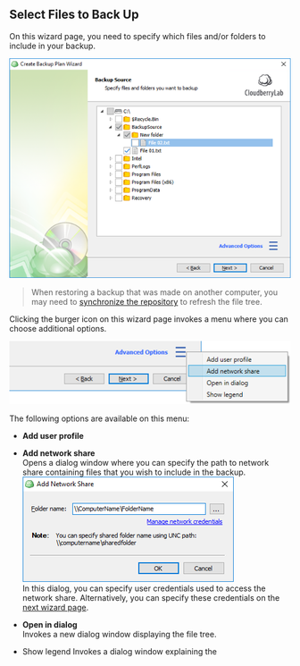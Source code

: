 ## Select Files to Back Up

On this wizard page, you need to specify which files and/or folders to include in your backup.

![](/assets/backup-wizard-files-select-source.png)

> When restoring a backup that was made on another computer, you may need to [synchronize the repository](/concepts/syncing-your-repository.md) to refresh the file tree.

Clicking the burger icon on this wizard page invokes a menu where you can choose additional options.

![](/assets/backup-wizard-files-select-source-advanced-options.png)

The following options are available on this menu:

* **Add user profile**

* **Add network share**  
  Opens a dialog window where you can specify the path to network share containing files that you wish to include in the backup.  
  ![](/assets/backup-add-network-share.png)  
  In this dialog, you can specify user credentials used to access the network share. Alternatively, you can specify these credentials on the [next wizard page](/concepts/backup-wizard/backup-filesfolders/1-check-network-shares.md).

* **Open in dialog**  
  Invokes a new dialog window displaying the file tree.

* Show legend
  Invokes a dialog window explaining the 



